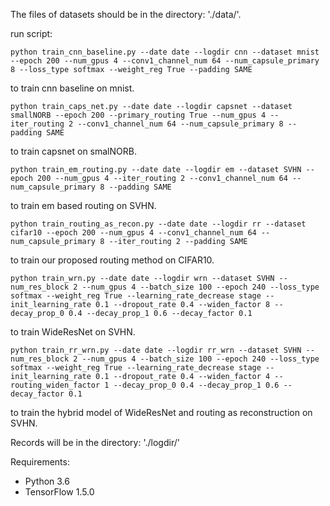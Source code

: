 The files of datasets should be in the directory: './data/'.

run script:

```
python train_cnn_baseline.py --date date --logdir cnn --dataset mnist --epoch 200 --num_gpus 4 --conv1_channel_num 64 --num_capsule_primary 8 --loss_type softmax --weight_reg True --padding SAME
```

to train cnn baseline on mnist.

```
python train_caps_net.py --date date --logdir capsnet --dataset smallNORB --epoch 200 --primary_routing True --num_gpus 4 --iter_routing 2 --conv1_channel_num 64 --num_capsule_primary 8 --padding SAME
```

to train capsnet on smalNORB.

```
python train_em_routing.py --date date --logdir em --dataset SVHN --epoch 200 --num_gpus 4 --iter_routing 2 --conv1_channel_num 64 --num_capsule_primary 8 --padding SAME
```

to train em based routing on SVHN.

```
python train_routing_as_recon.py --date date --logdir rr --dataset cifar10 --epoch 200 --num_gpus 4 --conv1_channel_num 64 --num_capsule_primary 8 --iter_routing 2 --padding SAME
```

to train our proposed routing method on CIFAR10.

```
python train_wrn.py --date date --logdir wrn --dataset SVHN --num_res_block 2 --num_gpus 4 --batch_size 100 --epoch 240 --loss_type softmax --weight_reg True --learning_rate_decrease stage --init_learning_rate 0.1 --dropout_rate 0.4 --widen_factor 8 --decay_prop_0 0.4 --decay_prop_1 0.6 --decay_factor 0.1
```

to train WideResNet on SVHN.

```
python train_rr_wrn.py --date date --logdir rr_wrn --dataset SVHN --num_res_block 2 --num_gpus 4 --batch_size 100 --epoch 240 --loss_type softmax --weight_reg True --learning_rate_decrease stage --init_learning_rate 0.1 --dropout_rate 0.4 --widen_factor 4 --routing_widen_factor 1 --decay_prop_0 0.4 --decay_prop_1 0.6 --decay_factor 0.1
```

to train the hybrid model of WideResNet and routing as reconstruction on SVHN.

Records will be in the directory: './logdir/'

Requirements:
* Python 3.6
* TensorFlow 1.5.0